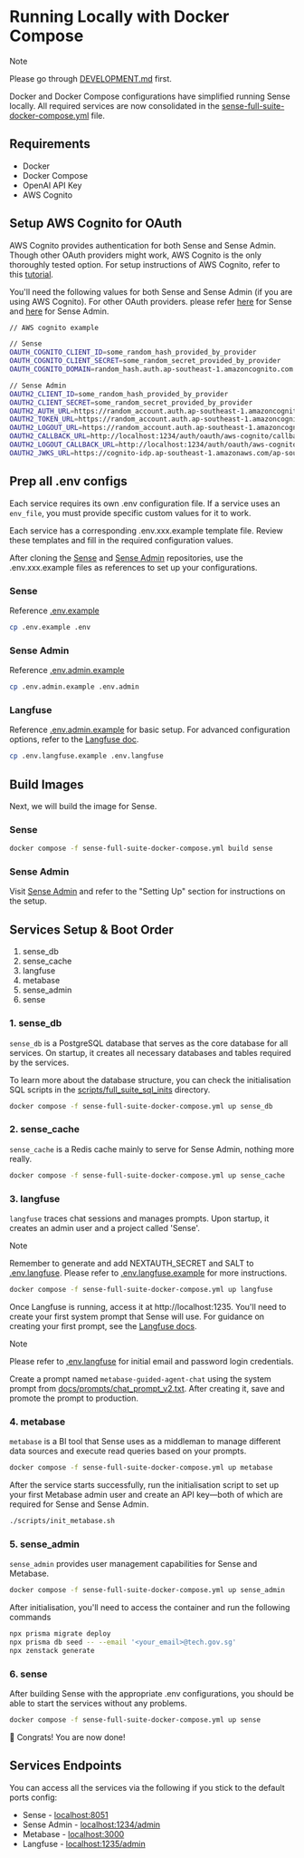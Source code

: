 # Running Locally with Docker Compose
>[!NOTE]
> Please go through [DEVELOPMENT.md](../DEVELOPMENT.md) first.

Docker and Docker Compose configurations have simplified running Sense locally. All required services are now consolidated in the [sense-full-suite-docker-compose.yml](../../sense-full-suite-docker-compose.yml) file.


## Requirements

- Docker
- Docker Compose
- OpenAI API Key
- AWS Cognito

## Setup AWS Cognito for OAuth

AWS Cognito provides authentication for both Sense and Sense Admin. Though other OAuth providers might work, AWS Cognito is the only thoroughly tested option. For setup instructions of AWS Cognito, refer to this [tutorial](https://www.freecodecamp.org/news/how-to-use-aws-cognito-for-user-authentication/).

You'll need the following values for both Sense and Sense Admin (if you are using AWS Cognito). For other OAuth providers. please refer [here](https://docs.chainlit.io/authentication/oauth) for Sense and [here](https://docs.adminjs.co/installation/plugins/fastify) for Sense Admin.

```bash
// AWS cognito example

// Sense
OAUTH_COGNITO_CLIENT_ID=some_random_hash_provided_by_provider
OAUTH_COGNITO_CLIENT_SECRET=some_random_secret_provided_by_provider
OAUTH_COGNITO_DOMAIN=random_hash.auth.ap-southeast-1.amazoncognito.com

// Sense Admin
OAUTH2_CLIENT_ID=some_random_hash_provided_by_provider
OAUTH2_CLIENT_SECRET=some_random_secret_provided_by_provider
OAUTH2_AUTH_URL=https://random_account.auth.ap-southeast-1.amazoncognito.com/oauth2/authorize
OAUTH2_TOKEN_URL=https://random_account.auth.ap-southeast-1.amazoncognito.com/oauth2/token
OAUTH2_LOGOUT_URL=https://random_account.auth.ap-southeast-1.amazoncognito.com/logout
OAUTH2_CALLBACK_URL=http://localhost:1234/auth/oauth/aws-cognito/callback
OAUTH2_LOGOUT_CALLBACK_URL=http://localhost:1234/auth/oauth/aws-cognito/logout
OAUTH2_JWKS_URL=https://cognito-idp.ap-southeast-1.amazonaws.com/ap-southeast-1_hL8Y1wWoo/.well-known/jwks.json
```

## Prep all .env configs

Each service requires its own .env configuration file. If a service uses an `env_file`, you must provide specific custom values for it to work.

Each service has a corresponding .env.xxx.example template file. Review these templates and fill in the required configuration values.

After cloning the [Sense](https://github.com/transformgovsg/opensense) and [Sense Admin](https://github.com/transformgovsg/opensense-admin) repositories, use the .env.xxx.example files as references to set up your configurations.

### Sense

Reference [.env.example](../../.env.example)

```bash
cp .env.example .env
```

### Sense Admin

Reference [.env.admin.example](../../.env.admin.example)

```bash
cp .env.admin.example .env.admin
```

### Langfuse

Reference [.env.admin.example](../../.env.admin.example) for basic setup. For advanced configuration options, refer to the [Langfuse doc](https://langfuse.com/self-hosting/configuration).

```bash
cp .env.langfuse.example .env.langfuse
```

## Build Images

Next, we will build the image for Sense.

### Sense

```bash
docker compose -f sense-full-suite-docker-compose.yml build sense
```

### Sense Admin

Visit [Sense Admin](https://github.com/transformgovsg/opensense-admin) and refer to the "Setting Up" section for instructions on the setup.

## Services Setup & Boot Order

1. sense_db
2. sense_cache
3. langfuse
4. metabase
5. sense_admin
6. sense

### 1. sense_db

`sense_db` is a PostgreSQL database that serves as the core database for all services. On startup, it creates all necessary databases and tables required by the services.

To learn more about the database structure, you can check the initialisation SQL scripts in the [scripts/full_suite_sql_inits](../../scripts/full_suite_sql_inits) directory.

```bash
docker compose -f sense-full-suite-docker-compose.yml up sense_db
```

### 2. sense_cache

`sense_cache` is a Redis cache mainly to serve for Sense Admin, nothing more really.

```bash
docker compose -f sense-full-suite-docker-compose.yml up sense_cache
```

### 3. langfuse

`langfuse` traces chat sessions and manages prompts. Upon startup, it creates an admin user and a project called 'Sense'.

> [!NOTE]
> Remember to generate and add NEXTAUTH_SECRET and SALT to [.env.langfuse](../../.env.langfuse). Please refer to [.env.langfuse.example](../../.env.langfuse.example) for more instructions. 

```bash
docker compose -f sense-full-suite-docker-compose.yml up langfuse
```

Once Langfuse is running, access it at http://localhost:1235. You'll need to create your first system prompt that Sense will use. For guidance on creating your first prompt, see the [Langfuse docs](https://langfuse.com/docs/prompts/get-started#createupdate-prompt).

>[!NOTE]
> Please refer to [.env.langfuse](../../.env.langfuse) for initial email and password login credentials.

Create a prompt named `metabase-guided-agent-chat` using the system prompt from [docs/prompts/chat_prompt_v2.txt](../prompts/chat_prompt_v2.txt). After creating it, save and promote the prompt to production.

### 4. metabase

`metabase` is a BI tool that Sense uses as a middleman to manage different data sources and execute read queries based on your prompts.

```bash
docker compose -f sense-full-suite-docker-compose.yml up metabase
```

After the service starts successfully, run the initialisation script to set up your first Metabase admin user and create an API key—both of which are required for Sense and Sense Admin.

```bash
./scripts/init_metabase.sh
```

### 5. sense_admin

`sense_admin` provides user management capabilities for Sense and Metabase.

```bash
docker compose -f sense-full-suite-docker-compose.yml up sense_admin
```

After initialisation, you'll need to access the container and run the following commands

```bash
npx prisma migrate deploy
npx prisma db seed -- --email '<your_email>@tech.gov.sg'
npx zenstack generate
```

### 6. sense

After building Sense with the appropriate .env configurations, you should be able to start the services without any problems.

```bash
docker compose -f sense-full-suite-docker-compose.yml up sense
```
🎉 Congrats! You are now done!

## Services Endpoints
You can access all the services via the following if you stick to the default ports config:
- Sense - [localhost:8051](http://localhost:8051)
- Sense Admin - [localhost:1234/admin](http://localhost:1234/admin)
- Metabase - [localhost:3000](http://localhost:3000)
- Langfuse - [localhost:1235/admin](http://localhost:1235)